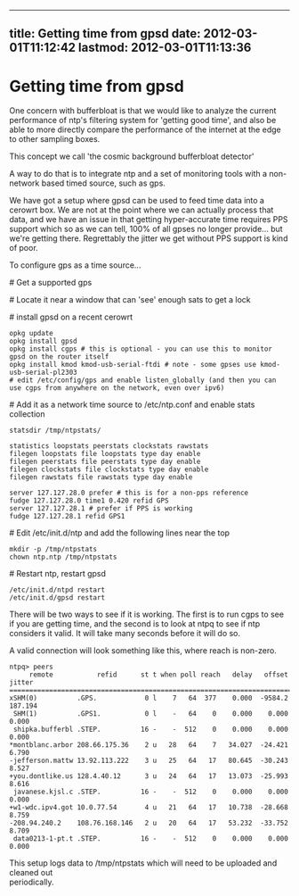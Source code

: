 
---
title: Getting time from gpsd
date: 2012-03-01T11:12:42
lastmod: 2012-03-01T11:13:36
---
Getting time from gpsd
======================

One concern with bufferbloat is that we would like to analyze the
current performance of ntp's filtering system for 'getting good time',
and also be able to more directly compare the performance of the
internet at the edge to other sampling boxes.

This concept we call 'the cosmic background bufferbloat detector'

A way to do that is to integrate ntp and a set of monitoring tools with
a non-network based timed source, such as gps.

We have got a setup where gpsd can be used to feed time data into a
cerowrt box. We are not at the point where we can actually process that
data, and we have an issue in that getting hyper-accurate time requires
PPS support which so as we can tell, 100% of all gpses no longer
provide... but we're getting there. Regrettably the jitter we get
without PPS support is kind of poor.

To configure gps as a time source...

\# Get a supported gps

\# Locate it near a window that can 'see' enough sats to get a lock

\# install gpsd on a recent cerowrt

    opkg update
    opkg install gpsd
    opkg install cgps # this is optional - you can use this to monitor gpsd on the router itself
    opkg install kmod kmod-usb-serial-ftdi # note - some gpses use kmod-usb-serial-pl2303
    # edit /etc/config/gps and enable listen_globally (and then you can use cgps from anywhere on the network, even over ipv6)

\# Add it as a network time source to /etc/ntp.conf and enable stats
collection

    statsdir /tmp/ntpstats/

    statistics loopstats peerstats clockstats rawstats
    filegen loopstats file loopstats type day enable
    filegen peerstats file peerstats type day enable
    filegen clockstats file clockstats type day enable
    filegen rawstats file rawstats type day enable

    server 127.127.28.0 prefer # this is for a non-pps reference
    fudge 127.127.28.0 time1 0.420 refid GPS
    server 127.127.28.1 # prefer if PPS is working
    fudge 127.127.28.1 refid GPS1

\# Edit /etc/init.d/ntp and add the following lines near the top

    mkdir -p /tmp/ntpstats
    chown ntp.ntp /tmp/ntpstats

\# Restart ntp, restart gpsd

    /etc/init.d/ntpd restart
    /etc/init.d/gpsd restart

There will be two ways to see if it is working. The first is to run cgps
to see if you are getting time, and the second is to look at ntpq to see
if ntp considers it valid. It will take many seconds before it will do
so.

A valid connection will look something like this, where reach is
non-zero.

    ntpq> peers
         remote           refid      st t when poll reach   delay   offset  jitter
    ==============================================================================
    xSHM(0)          .GPS.            0 l    7   64  377    0.000  -9584.2 187.194
     SHM(1)          .GPS1.           0 l    -   64    0    0.000    0.000   0.000
     shipka.bufferbl .STEP.          16 -    -  512    0    0.000    0.000   0.000
    *montblanc.arbor 208.66.175.36    2 u   28   64    7   34.027  -24.421   6.790
    -jefferson.mattw 13.92.113.222    3 u   25   64   17   80.645  -30.243   8.527
    +you.dontlike.us 128.4.40.12      3 u   24   64   17   13.073  -25.993   8.616
     javanese.kjsl.c .STEP.          16 -    -  512    0    0.000    0.000   0.000
    +w1-wdc.ipv4.got 10.0.77.54       4 u   21   64   17   10.738  -28.668   8.759
    -208.94.240.2    108.76.168.146   2 u   20   64   17   53.232  -33.752   8.709
     data0213-1-pt.t .STEP.          16 -    -  512    0    0.000    0.000   0.000

This setup logs data to /tmp/ntpstats which will need to be uploaded and
cleaned out\
periodically.
